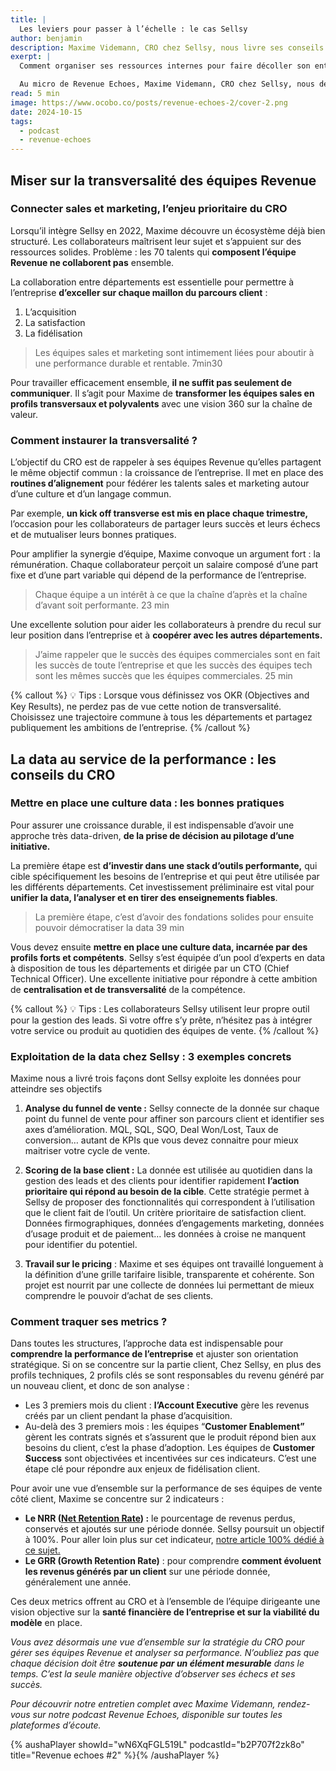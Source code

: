 ```yaml
---
title: |
  Les leviers pour passer à l’échelle : le cas Sellsy
author: benjamin
description: Maxime Videmann, CRO chez Sellsy, nous livre ses conseils très concrets pour réorganiser ses ressources internes.
exerpt: |
  Comment organiser ses ressources internes pour faire décoller son entreprise ? Process, culture, outils, gouvernance, recrutement… autant de moyens à la disposition des équipes dirigeantes pour repenser l’organisation de leur entreprise et atteindre leurs objectifs.

  Au micro de Revenue Echoes, Maxime Videmann, CRO chez Sellsy, nous dévoile  les 2 piliers essentiels de sa stratégie : la transversalité des équipes et l’omniprésence de la data. Un enseignement précieux pour celles et ceux qui souhaitent entreprendre ou accélérer leur croissance.
read: 5 min
image: https://www.ocobo.co/posts/revenue-echoes-2/cover-2.png
date: 2024-10-15
tags:
  - podcast
  - revenue-echoes
---
```


## Miser sur la transversalité des équipes Revenue

### Connecter sales et marketing, l’enjeu prioritaire du CRO

Lorsqu’il intègre Sellsy en 2022, Maxime découvre un écosystème déjà bien structuré. Les collaborateurs maîtrisent leur sujet et s’appuient sur des ressources solides. Problème : les 70 talents qui **composent l’équipe Revenue ne collaborent pas** ensemble.

La collaboration entre départements est essentielle pour permettre à l’entreprise **d’exceller sur chaque maillon du parcours client** :

1. L’acquisition
2. La satisfaction
3. La fidélisation

> Les équipes sales et marketing sont intimement liées pour aboutir à une performance durable et rentable. 7min30

Pour travailler efficacement ensemble, **il ne suffit pas seulement de communiquer**. Il s’agit pour Maxime de **transformer les équipes sales en profils transversaux et polyvalents** avec une vision 360 sur la chaîne de valeur.

### Comment instaurer la transversalité ?

L’objectif du CRO est de rappeler à ses équipes Revenue qu’elles partagent le même objectif commun : la croissance de l’entreprise. Il met en place des **routines d’alignement** pour fédérer les talents sales et marketing autour d’une culture et d’un langage commun.

Par exemple, **un kick off transverse est mis en place chaque trimestre,** l’occasion pour les collaborateurs de partager leurs succès et leurs échecs et de mutualiser leurs bonnes pratiques.

Pour amplifier la synergie d’équipe, Maxime convoque un argument fort : la rémunération. Chaque collaborateur perçoit un salaire composé d’une part fixe et d’une part variable qui dépend de la performance de l’entreprise.

> Chaque équipe a un intérêt à ce que la chaîne d’après et la chaîne d’avant soit performante. 23 min

Une excellente solution pour aider les collaborateurs à prendre du recul sur leur position dans l’entreprise et à **coopérer avec les autres départements.**

> J’aime rappeler que le succès des équipes commerciales sont en fait les succès de toute l’entreprise et que les succès des équipes tech sont les mêmes succès que les équipes commerciales. 25 min

{% callout %}
💡 Tips : Lorsque vous définissez vos OKR (Objectives and Key Results), ne perdez pas de vue cette notion de transversalité. Choisissez une trajectoire commune à tous les départements et partagez publiquement les ambitions de l’entreprise.
{% /callout %}

## La data au service de la performance : les conseils du CRO

### Mettre en place une culture data : les bonnes pratiques

Pour assurer une croissance durable, il est indispensable d’avoir une approche très data-driven, **de la prise de décision au pilotage d’une initiative.**

La première étape est **d’investir dans une stack d’outils performante,** qui cible spécifiquement les besoins de l’entreprise et qui peut être utilisée par les différents départements. Cet investissement préliminaire est vital pour **unifier la data, l’analyser et en tirer des enseignements fiables**.

> La première étape, c’est d’avoir des fondations solides pour ensuite pouvoir démocratiser la data 39 min

Vous devez ensuite **mettre en place une culture data, incarnée par des profils forts et compétents**. Sellsy s’est équipée d’un pool d’experts en data à disposition de tous les départements et dirigée par un CTO (Chief Technical Officer). Une excellente initiative pour répondre à cette ambition de **centralisation et de transversalité** de la compétence.

{% callout %}
💡 Tips : Les collaborateurs Sellsy utilisent leur propre outil pour la gestion des leads. Si votre offre s’y prête, n’hésitez pas à intégrer votre service ou produit au quotidien des équipes de vente.
{% /callout %}

### Exploitation de la data chez Sellsy : 3 exemples concrets

Maxime nous a livré trois façons dont Sellsy exploite les données pour atteindre ses objectifs

1. **Analyse du funnel de vente :** Sellsy connecte de la donnée sur chaque point du funnel de vente pour affiner son parcours client et identifier ses axes d’amélioration. MQL, SQL, SQO, Deal Won/Lost, Taux de conversion… autant de KPIs que vous devez connaitre pour mieux maitriser votre cycle de vente.

2. **Scoring de la base client :** La donnée est utilisée au quotidien dans la gestion des leads et des clients pour identifier rapidement **l’action prioritaire qui répond au besoin de la cible**. Cette stratégie permet à Sellsy de proposer des fonctionnalités qui correspondent à l’utilisation que le client fait de l’outil. Un critère prioritaire de satisfaction client. Données firmographiques, données d’engagements marketing, données d’usage produit et de paiement… les données à croise ne manquent pour identifier du potentiel.

3. **Travail sur le pricing** : Maxime et ses équipes ont travaillé longuement à la définition d’une grille tarifaire lisible, transparente et cohérente. Son projet est nourrit par une collecte de données lui permettant de mieux comprendre le pouvoir d’achat de ses clients.

### Comment traquer ses metrics ?

Dans toutes les structures, l’approche data est indispensable pour **comprendre la performance de l’entreprise** et ajuster son orientation stratégique. Si on se concentre sur la partie client, Chez Sellsy, en plus des profils techniques, 2 profils clés se sont responsables du revenu généré par un nouveau client, et donc de son analyse :

- Les 3 premiers mois du client : **l’Account Executive** gère les revenus créés par un client pendant la phase d’acquisition.
- Au-delà des 3 premiers mois : les équipes “**Customer Enablement”** gèrent les contrats signés et s’assurent que le produit répond bien aux besoins du client, c’est la phase d’adoption. Les équipes de **Customer Success** sont objectivées et incentivées sur ces indicateurs. C’est une étape clé pour répondre aux enjeux de fidélisation client.

Pour avoir une vue d’ensemble sur la performance de ses équipes de vente côté client, Maxime se concentre sur 2 indicateurs :

- **Le NRR ([Net Retention Rate](https://www.ocobo.co/blog/net-retention-rate)) :** le pourcentage de revenus perdus, conservés et ajoutés sur une période donnée. Sellsy poursuit un objectif à 100%. Pour aller loin plus sur cet indicateur, [notre article 100% dédié à ce sujet.](https://www.ocobo.co/blog/net-retention-rate)
- **Le GRR (Growth Retention Rate)** : pour comprendre **comment évoluent les revenus générés par un client** sur une période donnée, généralement une année.

Ces deux metrics offrent au CRO et à l’ensemble de l’équipe dirigeante une vision objective sur la **santé financière de l’entreprise et sur la viabilité du modèle** en place.

_Vous avez désormais une vue d’ensemble sur la stratégie du CRO pour gérer ses équipes Revenue et analyser sa performance. N’oubliez pas que chaque décision doit être **soutenue par un élément mesurable** dans le temps. C’est la seule manière objective d’observer ses échecs et ses succès._

_Pour découvrir notre entretien complet avec Maxime Videmann, rendez-vous sur notre podcast Revenue Echoes, disponible sur toutes les plateformes d’écoute._

{% aushaPlayer showId="wN6XqFGL519L" podcastId="b2P707f2zk8o" title="Revenue echoes #2" %}{% /aushaPlayer %}
